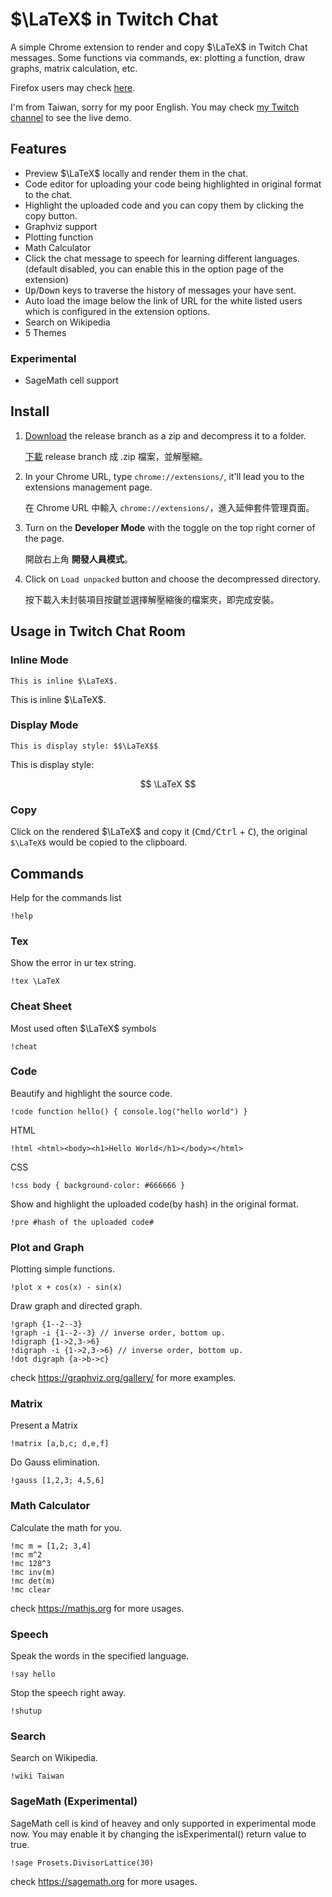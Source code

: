 # $\LaTeX$ in Twitch Chat

A simple Chrome extension to render and copy $\LaTeX$ in Twitch Chat messages.
Some functions via commands, ex: plotting a function, draw graphs, matrix calculation, etc.

Firefox users may check [here](https://github.com/RintarouTW/LaTeX4TwitchChat/wiki/For-Firefox).

I'm from Taiwan, sorry for my poor English. You may check [my Twitch channel](https://twitch.tv/RintarouTW) to see the live demo.

<div id="twitch-embed"></div>

## Features

- Preview $\LaTeX$ locally and render them in the chat.
- Code editor for uploading your code being highlighted in original format to the chat.
 - Highlight the uploaded code and you can copy them by clicking the copy button.
- Graphviz support
- Plotting function
- Math Calculator
- Click the chat message to speech for learning different languages.
  (default disabled, you can enable this in the option page of the extension)
- <kbd>Up</kbd>/<kbd>Down</kbd> keys to traverse the history of messages your have sent.
- Auto load the image below the link of URL for the white listed users which is configured in the extension options.
- Search on Wikipedia
- 5 Themes

### Experimental

- SageMath cell support

## Install

1. [Download](https://github.com/RintarouTW/LaTeX4TwitchChat/zipball/release) the release branch as a zip and decompress it to a folder.

   [下載](https://github.com/RintarouTW/LaTeX4TwitchChat/zipball/release) release branch 成 .zip 檔案，並解壓縮。
2. In your Chrome URL, type `chrome://extensions/`, it'll lead you to the extensions management page.

   在 Chrome URL 中輸入 `chrome://extensions/`，進入延伸套件管理頁面。
3. Turn on the **Developer Mode** with the toggle on the top right corner of the page.

   開啟右上角 **開發人員模式**。
4. Click on `Load unpacked`  button and choose the decompressed directory.

   按下載入未封裝項目按鍵並選擇解壓縮後的檔案夾，即完成安裝。

## Usage in Twitch Chat Room

### Inline Mode

```
This is inline $\LaTeX$.
```

This is inline $\LaTeX$.

### Display Mode

```
This is display style: $$\LaTeX$$
```

This is display style: 

$$
\LaTeX
$$

### Copy

Click on the rendered $\LaTeX$ and copy it (<kbd>Cmd/Ctrl</kbd> + <kbd>C</kbd>), the original ```$\LaTeX$``` would be copied to the clipboard.

## Commands

Help for the commands list

```
!help
```

### Tex

Show the error in ur tex string.

```
!tex \LaTeX
```

### Cheat Sheet

Most used often $\LaTeX$ symbols

```
!cheat
```

### Code

Beautify and highlight the source code.

```
!code function hello() { console.log("hello world") }
```

HTML

```
!html <html><body><h1>Hello World</h1></body></html>
```

CSS

```
!css body { background-color: #666666 }
```

Show and highlight the uploaded code(by hash) in the original format.

```
!pre #hash of the uploaded code#
```

### Plot and Graph

Plotting simple functions.

```
!plot x + cos(x) - sin(x)
```

Draw graph and directed graph.

```
!graph {1--2--3}
!graph -i {1--2--3} // inverse order, bottom up.
!digraph {1->2,3->6}
!digraph -i {1->2,3->6} // inverse order, bottom up.
!dot digraph {a->b->c}
```
check https://graphviz.org/gallery/ for more examples.

### Matrix

Present a Matrix

```
!matrix [a,b,c; d,e,f]
```

Do Gauss elimination.

```
!gauss [1,2,3; 4,5,6]
```

### Math Calculator

Calculate the math for you.

```
!mc m = [1,2; 3,4]
!mc m^2
!mc 128^3
!mc inv(m)
!mc det(m)
!mc clear
```

check https://mathjs.org for more usages.

### Speech

Speak the words in the specified language.

```
!say hello
```

Stop the speech right away.

```
!shutup
```

### Search

Search on Wikipedia.

```
!wiki Taiwan
```

### SageMath (Experimental)

SageMath cell is kind of heavey and only supported in experimental mode now.
You may enable it by changing the isExperimental() return value to true.

```
!sage Prosets.DivisorLattice(30)
```

check https://sagemath.org for more usages.

<script src="./assets/init.js"></script>

